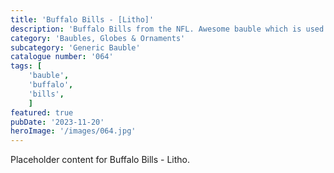 ```yaml
---
title: 'Buffalo Bills - [Litho]'
description: 'Buffalo Bills from the NFL. Awesome bauble which is used with our generic bauble housing. 2 versions one with text and the famous logo or why not make it stand out more with a choice of players. Bruce Smith. Jim Kelly. Josh Allen or Steffon Diggs.'
category: 'Baubles, Globes & Ornaments'
subcategory: 'Generic Bauble'
catalogue number: '064'
tags: [
    'bauble', 
    'buffalo',
    'bills', 
    ]
featured: true
pubDate: '2023-11-20'
heroImage: '/images/064.jpg'
---
```


Placeholder content for Buffalo Bills - Litho.

